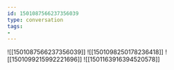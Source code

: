 ```yaml
---
id: 1501087566237356039
type: conversation
tags:
- 
---
```

![[1501087566237356039]]
![[1501098250178236418]]
![[1501099215992221696]]
![[1501163916394520578]]

